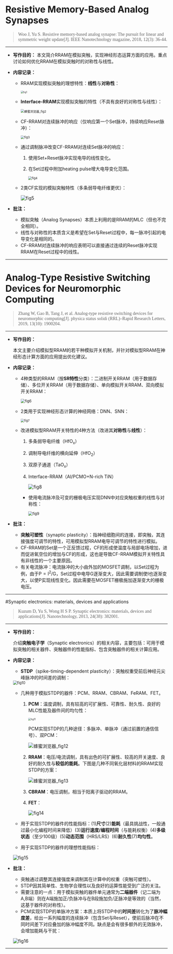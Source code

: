 # Resistive Memory-Based Analog Synapses

><font face="Times New Roman" >Woo J, Yu S. Resistive memory-based analog synapse: The pursuit for linear and symmetric weight update[J]. IEEE Nanotechnology magazine, 2018, 12(3): 36-44.</font>
***
- **写作目的：**
  本文简介RRAM在模拟突触，实现神经形态运算方面的应用。重点讨论如何优化RRAM在模拟突触时的对称性与线性。

- **内容记录：**
    - RRAM实现模拟突触的理想特性：**线性**与**对称性**：
    
      <img src="https://raw.githubusercontent.com/posvirus/Image_storage/main/fig1.png" alt="fig1" style="zoom: 50%;" />
    
    - **Interface-RRAM**实现模拟突触的特性（不具有良好的对称性与线性）：
    
      <img src="https://raw.githubusercontent.com/posvirus/Image_storage/main/%E8%9C%82%E8%9C%9C%E6%B5%8F%E8%A7%88%E5%99%A8_fig2.png" alt="蜂蜜浏览器_fig2" style="zoom: 67%;" />
    
    - CF-RRAM对连续脉冲的响应（仅响应第一个Set脉冲，持续响应Reset脉冲）：
    
      <img src="https://raw.githubusercontent.com/posvirus/Image_storage/main/fig3.png" alt="fig3" style="zoom: 67%;" />
    
    - 通过调制脉冲改变CF-RRAM对连续Set脉冲的响应：
    
      1. 使用Set+Reset脉冲实现电导的线性变化。
    
      2. 在Set过程中附加heating pulse增大电导变化范围。
    
         <img src="https://raw.githubusercontent.com/posvirus/Image_storage/main/fig4.png" alt="fig4" style="zoom:67%;" />
    
    - 2类CF实现的模拟突触特性（多条弱导电纤维更优）：
    
      ![fig5](https://raw.githubusercontent.com/posvirus/Image_storage/main/fig5.png)

- **批注：**
  - 模拟突触（Analog Synapses）本质上利用的是RRAM的MLC（但也不完全相同）。
  - 线性与对称性的本质含义是希望在Set与Reset过程中，每一脉冲引起的电导变化是相同的。
  - CF-RRAM对连续脉冲的响应表明可以直接通过连续的Reset脉冲实现RRAM在Reset过程中的线性。

***

# Analog-Type Resistive Switching Devices for Neuromorphic Computing  

><font face="Times New Roman">Zhang W, Gao B, Tang J, et al. Analog‐type resistive switching devices for neuromorphic computing[J]. physica status solidi (RRL)–Rapid Research Letters, 2019, 13(10): 1900204.</font>
---
- **写作目的：**

  本文主要介绍模拟型RRAM的若干种模拟开关机制，并针对模拟型RRAM在神经形态计算方面的应用提出优化建议。

- **内容记录：**

  - 4种类型的RRAM（按**SR特性**分类）：二进制开关RRAM（用于数据存储）、多位开关RRAM（用于数据存储）、单向模拟开关RRAM、双向模拟开关RRAM：

    <img src="https://raw.githubusercontent.com/posvirus/Image_storage/main/fig6.png" alt="fig6" style="zoom:80%;" />

  - 2类用于实现神经形态计算的神经网络：DNN、SNN：

    <img src="https://raw.githubusercontent.com/posvirus/Image_storage/main/fig7.png" alt="fig7" style="zoom:67%;" />

  - 改进模拟型RRAM开关特性的4种方法（改进其**对称性**与**线性**）：

    1. 多条弱导电纤维（$\text{HfO}_\text{x}$）

    2. 调制导电纤维的横向延伸（$\text{HfO}_2$）
  
    3. 双原子通道（$\text{TaO}_\text{x}$）
  
    4. Interface-RRAM（$\text{Al/PCMO+N-rich TiN}$）
  
       ![fig8](https://raw.githubusercontent.com/posvirus/Image_storage/main/fig8.png)
  
    - 使用电流脉冲及可变的栅极电压实现DNN中对应突触权重的线性与对称性：
  
      <img src="https://raw.githubusercontent.com/posvirus/Image_storage/main/fig9.png" alt="fig9" style="zoom:80%;" />
  
- **批注：**

  - **突触可塑性**（synaptic plasticity）：指神经细胞间的连接，即突触，其连接强度可调节的特性，可用模拟型RRAM电导可调节的特性进行模拟。
  - CF-RRAM的Set是一个正反馈过程，CF的形成使温度与局部电场增加，进而促进氧空位的增加与CF的形成，这也是导致CF-RRAM模拟开关特性具有非线性的一个主要原因。
  - 有关电流脉冲：电流脉冲的大小由外加的MOSFET调制，以Set过程为例，由于$\text{P}=\text{I}^2/\text{G}$，Set过程中电导$\text{G}$逐渐变大，因此需要调制使$\text{I}$也逐渐变大，以使$\text{P}$实现线性变化。因此需要在MOSFET栅极施加逐渐变大的栅极电压。


---

#Synaptic electronics: materials, devices and applications  
><font face="Times New Roman">Kuzum D, Yu S, Wong H S P. Synaptic electronics: materials, devices and applications[J]. Nanotechnology, 2013, 24(38): 382001.</font>
---
- **写作目的：**

  介绍**突触电子学**（Synaptic electronics）的相关内容，主要包括：可用于模拟突触的相关器件、突触器件的性能指标、包含突触器件的相关计算应用。

- **内容记录：**

  - **STDP**（spike-timing-dependent plasticity）：突触权重受前后神经元尖峰脉冲的时间差的调制：

  <img src="https://raw.githubusercontent.com/posvirus/Image_storage/main/fig10.png" alt="fig10" style="zoom:80%;" />

  - 几种用于模拟STDP的器件：PCM、RRAM、CBRAM、FeRAM、FET。

    1. **PCM**：温度调制，具有较高的可扩展性、可靠性、耐久性、良好的MLC性能及器件间的均匀性：

       <img src="https://raw.githubusercontent.com/posvirus/Image_storage/main/fig11.png" alt="fig11" style="zoom:50%;" />

       PCM实现STDP的几种途径：多脉冲、单脉冲（通过前置的通信信号）、双PCM：

       ![蜂蜜浏览器_fig12](https://raw.githubusercontent.com/posvirus/Image_storage/main/%E8%9C%82%E8%9C%9C%E6%B5%8F%E8%A7%88%E5%99%A8_fig12.png)

    2. **RRAM**：电压/电流调制，具有出色的可扩展性、较高的开关速度、良好的耐久性与**较低的能耗**。下图是几种不同氧化层材料的RRAM实现STDP的方案：

       ![蜂蜜浏览器_fig13](https://raw.githubusercontent.com/posvirus/Image_storage/main/%E8%9C%82%E8%9C%9C%E6%B5%8F%E8%A7%88%E5%99%A8_fig13.png)

    3. **CBRAM**：电压调制，相当于阳离子驱动的RRAM。

    4. **FET**：

       ![fig14](https://raw.githubusercontent.com/posvirus/Image_storage/main/fig14.png)

  - 用于实现STDP的器件的性能指标：(1)**尺寸**(2)**能耗**（最具挑战性，一般通过最小化编程时间来降低）(3)**运行速度/编程时间**（与能耗权衡）(4)**多级状态**（至少100级）(5)**动态范围**（HRS/LRS）(6)**耐久性**(7)**均匀性**。
  - 用于实现STDP的器件的理想性能指标：

  ![fig15](https://raw.githubusercontent.com/posvirus/Image_storage/main/fig15.png)

- **批注：**

  - 突触通过调整其连接强度来调制其在计算中的权重（突触可塑性）。
  - STDP因其简单性、生物学合理性以及良好的运算性能受到广泛的关注。
  - 需要注意的一点：用于模拟突触的器件单元通常为**二端器件**（记二端为A,B端）则在A端施加正/负脉冲与在B段施加负/正脉冲是等效的（当然，这基于器件的对称性）。
  - PCM实现STDP的单脉冲方案：本质上将STDP中的**时间差**转化为了**脉冲幅度差**，给出一系列幅度的连续脉冲（包含Set与Reset），使前后脉冲在不同时间差下对应叠加的脉冲幅度不同。缺点是会有很多额外的无效脉冲，会增加能耗与干扰：

  ![fig16](https://raw.githubusercontent.com/posvirus/Image_storage/main/fig16.jpg)

---

